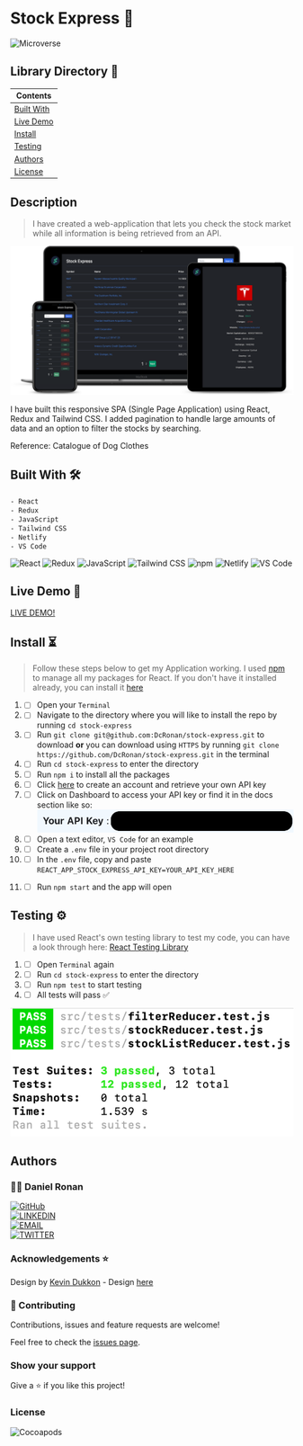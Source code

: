 # Stock Express 🚀

![Microverse](https://img.shields.io/badge/-Microverse-6F23FF?style=for-the-badge)

## Library Directory 📙

| Contents                  |
| ------------------------- |
| [Built With](#built-with) |
| [Live Demo](#live-demo)   |
| [Install](#install)   |
| [Testing](#testing)   |
| [Authors](#authors)       |
| [License](#license)       |

## Description

> I have created a web-application that lets you check the stock market while all information is being retrieved from an API.

![screenshot](./public/assets/main-sc.png)

I have built this responsive SPA (Single Page Application) using React, Redux and Tailwind CSS. I added pagination to handle large amounts of data and an option to filter the stocks by searching.

Reference: Catalogue of Dog Clothes

## Built With 🛠

```
- React
- Redux
- JavaScript
- Tailwind CSS
- Netlify
- VS Code
```

![React](https://img.shields.io/badge/-React-61DAFB?style=for-the-badge&logo=React&logoColor=white&labelColor=000)
![Redux](https://img.shields.io/badge/-Redux-764ABC?style=for-the-badge&logo=Redux&logoColor=white&labelColor=000)
![JavaScript](https://img.shields.io/badge/-JavaScript-F7DF1E?style=for-the-badge&logo=JavaScript&logoColor=white&labelColor=000)
![Tailwind CSS](https://img.shields.io/badge/-Tailwind_CSS-38B2AC?style=for-the-badge&logo=Tailwind-CSS&logoColor=white&labelColor=000)
![npm](https://img.shields.io/badge/-npm-CB3837?style=for-the-badge&logo=npm&logoColor=white&labelColor=000)
![Netlify](https://img.shields.io/badge/-Netlify-00C7B7?style=for-the-badge&logo=Netlify&logoColor=white&labelColor=000)
![VS Code](https://img.shields.io/badge/-VS_Code-007ACC?style=for-the-badge&logo=Visual-Studio-Code&logoColor=white&labelColor=000)

## Live Demo 🎥

<a href="https://605b933ea50aa800085c5236--peaceful-visvesvaraya-32f656.netlify.app/"> LIVE DEMO! </a>

## Install ⏳

> Follow these steps below to get my Application working. I used [npm](https://www.npmjs.com/) to manage all my packages for React. If you don't have it installed already, you can install it [here](https://www.npmjs.com/get-npm)

1. - [ ] Open your `Terminal`
2. - [ ] Navigate to the directory where you will like to install the repo by running `cd stock-express`
3. - [ ] Run `git clone git@github.com:DcRonan/stock-express.git` to download <b>or</b> you can download using `HTTPS` by running `git clone https://github.com/DcRonan/stock-express.git` in the terminal
4. - [ ] Run `cd stock-express` to enter the directory
5. - [ ] Run `npm i` to install all the packages
6. - [ ] Click [here](https://financialmodelingprep.com/login) to create an account and retrieve your own API key
7. - [ ] Click on Dashboard to access your API key or find it in the docs section like so:
![api key](./public/assets/api.png)
8. - [ ] Open a text editor, `VS Code` for an example
9. - [ ] Create a `.env` file in your project root directory
10. - [ ]  In the `.env` file, copy and paste `REACT_APP_STOCK_EXPRESS_API_KEY=YOUR_API_KEY_HERE`
11. - [ ] Run `npm start` and the app will open


## Testing ⚙

> I have used React's own testing library to test my code, you can have a look through here: [React Testing Library](https://github.com/testing-library/react-testing-library)

1. - [ ] Open `Terminal` again
2. - [ ] Run `cd stock-express` to enter the directory
3. - [ ] Run `npm test` to start testing
4. - [ ] All tests will pass ✅

![tests](./public/assets/tests.png)

## Authors

### 👨‍💻 Daniel Ronan

[![GitHub](https://img.shields.io/badge/-GitHub-000?style=for-the-badge&logo=GitHub&logoColor=white)](https://github.com/DcRonan) <br>
[![LINKEDIN](https://img.shields.io/badge/-LINKEDIN-0077B5?style=for-the-badge&logo=Linkedin&logoColor=white)](https://www.linkedin.com/in/dan-ronan/) <br>
[![EMAIL](https://img.shields.io/badge/-EMAIL-D14836?style=for-the-badge&logo=Mail.Ru&logoColor=white)](mailto:danielconnorronan@gmail.com) <br>
[![TWITTER](https://img.shields.io/badge/-TWITTER-1DA1F2?style=for-the-badge&logo=Twitter&logoColor=white)](https://twitter.com/dc_ronan)

### Acknowledgements ⭐

Design by [Kevin Dukkon](https://dribbble.com/Kevinduk) - Design [here](https://dribbble.com/shots/14504056--Watchlist-Stocklabs)

### 🤝 Contributing

Contributions, issues and feature requests are welcome!

Feel free to check the [issues page](https://github.com/DcRonan/stock-express/issues).

### Show your support

Give a ⭐️ if you like this project!

### License

![Cocoapods](https://img.shields.io/cocoapods/l/AFNetworking?color=red&style=for-the-badge)
